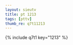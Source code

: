 ```yaml
--- 
layout: sieutv
title: pt 1213
tags: [pttv]
thumb_re: q7t11213
---
```

{% include q7t1 key="1213" %} 
